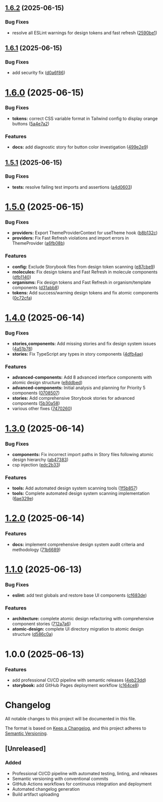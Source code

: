 ## [1.6.2](https://github.com/wtfzdotnet/recipeer-frontend/compare/v1.6.1...v1.6.2) (2025-06-15)


### Bug Fixes

* resolve all ESLint warnings for design tokens and fast refresh ([2590be1](https://github.com/wtfzdotnet/recipeer-frontend/commit/2590be176ac154e5fcd220cf95d522392222272f))

## [1.6.1](https://github.com/wtfzdotnet/recipeer-frontend/compare/v1.6.0...v1.6.1) (2025-06-15)


### Bug Fixes

* add security fix ([d0a6f86](https://github.com/wtfzdotnet/recipeer-frontend/commit/d0a6f86c367550070c1df882153ec248712dd077))

# [1.6.0](https://github.com/wtfzdotnet/recipeer-frontend/compare/v1.5.1...v1.6.0) (2025-06-15)


### Bug Fixes

* **tokens:** correct CSS variable format in Tailwind config to display orange buttons ([5a4e7a2](https://github.com/wtfzdotnet/recipeer-frontend/commit/5a4e7a25b2985d10343a0cc1a4b3a6b187ab7c7a))


### Features

* **docs:** add diagnostic story for button color investigation ([499e2e9](https://github.com/wtfzdotnet/recipeer-frontend/commit/499e2e90cc60d5acdd1c99715a54099be00c3830))

## [1.5.1](https://github.com/wtfzdotnet/recipeer-frontend/compare/v1.5.0...v1.5.1) (2025-06-15)


### Bug Fixes

* **tests:** resolve failing test imports and assertions ([a4d0603](https://github.com/wtfzdotnet/recipeer-frontend/commit/a4d060321568aa4b2d2fe17ed1e64d3765bf562c))

# [1.5.0](https://github.com/wtfzdotnet/recipeer-frontend/compare/v1.4.0...v1.5.0) (2025-06-15)


### Bug Fixes

* **providers:** Export ThemeProviderContext for useTheme hook ([b8b132c](https://github.com/wtfzdotnet/recipeer-frontend/commit/b8b132cafc7d9ae50be5ebbaabc702029789b0f5))
* **providers:** Fix Fast Refresh violations and import errors in ThemeProvider ([a6fb08b](https://github.com/wtfzdotnet/recipeer-frontend/commit/a6fb08b0dbb62992f81a50ae5c60a06b2933d0b8))


### Features

* **config:** Exclude Storybook files from design token scanning ([e87cbe9](https://github.com/wtfzdotnet/recipeer-frontend/commit/e87cbe923a844dcc07e45f3a2bdcab48546b1d9c))
* **molecules:** Fix design tokens and Fast Refresh in molecule components ([dfb1140](https://github.com/wtfzdotnet/recipeer-frontend/commit/dfb1140150a421bda60090db7631942583d810aa))
* **organisms:** Fix design tokens and Fast Refresh in organism/template components ([d31abb8](https://github.com/wtfzdotnet/recipeer-frontend/commit/d31abb8494b05182e5a23db0b63aededa14832d7))
* **tokens:** Add success/warning design tokens and fix atomic components ([0c72cfa](https://github.com/wtfzdotnet/recipeer-frontend/commit/0c72cfaf6afc404af7d633b6d0db7e98dda3be43))

# [1.4.0](https://github.com/wtfzdotnet/recipeer-frontend/compare/v1.3.0...v1.4.0) (2025-06-14)


### Bug Fixes

* **stories,components:** Add missing stories and fix design system issues ([4a51b78](https://github.com/wtfzdotnet/recipeer-frontend/commit/4a51b784ce431cbf30f6a911b6ca236f18310978))
* **stories:** Fix TypeScript any types in story components ([4dfb4ae](https://github.com/wtfzdotnet/recipeer-frontend/commit/4dfb4ae871001d0300e3fbc21f8598235b5bb69d))


### Features

* **advanced-components:** Add 8 advanced interface components with atomic design structure ([e8ddbed](https://github.com/wtfzdotnet/recipeer-frontend/commit/e8ddbed86b29d98a89fd997d196fedb63464b793))
* **advanced-components:** Initial analysis and planning for Priority 5 components ([0708507](https://github.com/wtfzdotnet/recipeer-frontend/commit/07085072131513aa719c78bf304d1b9104255ae8))
* **stories:** Add comprehensive Storybook stories for advanced components ([5b30a58](https://github.com/wtfzdotnet/recipeer-frontend/commit/5b30a58e641e1b75f05fd37158e369abab0aca8b))
* various other fixes ([7470260](https://github.com/wtfzdotnet/recipeer-frontend/commit/747026059780e839b32ac87d96e5e1090c1526a3))

# [1.3.0](https://github.com/wtfzdotnet/recipeer-frontend/compare/v1.2.0...v1.3.0) (2025-06-14)


### Bug Fixes

* **components:** Fix incorrect import paths in Story files following atomic design hierarchy ([ab47383](https://github.com/wtfzdotnet/recipeer-frontend/commit/ab473834f9157ded58663c033da57e93058d9c73))
* csp injection ([edc2b33](https://github.com/wtfzdotnet/recipeer-frontend/commit/edc2b33fc8af349fcf9879b9b21e8a8c360972cc))


### Features

* **tools:** Add automated design system scanning tools ([1f5b857](https://github.com/wtfzdotnet/recipeer-frontend/commit/1f5b857c743af6a80062ac6ffc65a2faa6f00fdb))
* **tools:** Complete automated design system scanning implementation ([6ae329e](https://github.com/wtfzdotnet/recipeer-frontend/commit/6ae329ead5acb281c932abbb43a17e7e2d223834))

# [1.2.0](https://github.com/wtfzdotnet/recipeer-frontend/compare/v1.1.0...v1.2.0) (2025-06-14)


### Features

* **docs:** implement comprehensive design system audit criteria and methodology ([71b6689](https://github.com/wtfzdotnet/recipeer-frontend/commit/71b668910cf9fc6838abd20bf5ccfa5890d250c5))

# [1.1.0](https://github.com/wtfzdotnet/recipeer-frontend/compare/v1.0.0...v1.1.0) (2025-06-13)


### Bug Fixes

* **eslint:** add test globals and restore base UI components ([cf683de](https://github.com/wtfzdotnet/recipeer-frontend/commit/cf683de7172f9feb393c48529aad8b40aa78b155))


### Features

* **architecture:** complete atomic design refactoring with comprehensive component stories ([712a7a6](https://github.com/wtfzdotnet/recipeer-frontend/commit/712a7a62c69de314261a2d03e6bcabed38ec179a))
* **atomic-design:** complete UI directory migration to atomic design structure ([d586c0a](https://github.com/wtfzdotnet/recipeer-frontend/commit/d586c0ae79f7f453fd87cb144e71f61088f35f1a))

# 1.0.0 (2025-06-13)


### Features

* add professional CI/CD pipeline with semantic releases ([4eb23dd](https://github.com/wtfzdotnet/recipeer-frontend/commit/4eb23dd303427f0d962e5ee36ce33bdce700b8ef))
* **storybook:** add GitHub Pages deployment workflow ([c164ce8](https://github.com/wtfzdotnet/recipeer-frontend/commit/c164ce8c62d68ca8b0499b527de4b47a31d01fe3))

# Changelog

All notable changes to this project will be documented in this file.

The format is based on [Keep a Changelog](https://keepachangelog.com/en/1.0.0/),
and this project adheres to [Semantic Versioning](https://semver.org/spec/v2.0.0.html).

## [Unreleased]

### Added
- Professional CI/CD pipeline with automated testing, linting, and releases
- Semantic versioning with conventional commits
- GitHub Actions workflows for continuous integration and deployment
- Automated changelog generation
- Build artifact uploading
